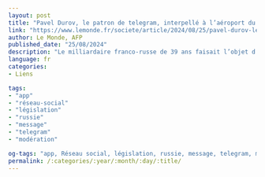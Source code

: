 ```yaml
---
layout: post
title: "Pavel Durov, le patron de telegram, interpellé à l’aéroport du Bourget"
link: "https://www.lemonde.fr/societe/article/2024/08/25/pavel-durov-le-patron-de-telegram-interpelle-a-l-aeroport-du-bourget_6293756_3224.html"
author: Le Monde, AFP
published_date: "25/08/2024"
description: "Le milliardaire franco-russe de 39 ans faisait l’objet d’un mandat de recherche émis par des enquêteurs français visant diverses infractions de sa messagerie cryptée. Il devrait être présenté à la justice dimanche."
language: fr
categories:
- Liens

tags:
- "app"
- "réseau-social"
- "législation"
- "russie"
- "message"
- "telegram"
- "modération"

og-tags: "app, Réseau social, législation, russie, message, telegram, modération"
permalink: /:categories/:year/:month/:day/:title/
---
```


